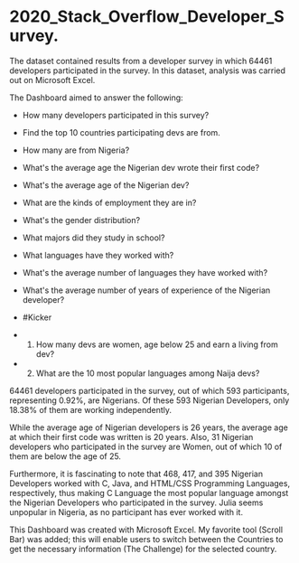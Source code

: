 # 2020_Stack_Overflow_Developer_Survey.
The dataset contained results from a developer survey in which 64461 developers participated in the survey. In this dataset, analysis was carried out on Microsoft Excel.

The Dashboard aimed to answer the following:

- How many developers participated in this survey?
- Find the top 10 countries participating devs are from.
- How many are from Nigeria?
- What's the average age the Nigerian dev wrote their first code?
- What's the average age of the Nigerian dev?
- What are the kinds of employment they are in?
- What's the gender distribution?
- What majors did they study in school?
- What languages have they worked with?
- What's the average number of languages they have worked with?
- What's the average number of years of experience of the Nigerian developer?
  
- #Kicker
- 1. How many devs are women, age below 25 and earn a living from dev?
- 2. What are the 10 most popular languages among Naija devs?

     
64461 developers participated in the survey, out of which 593 participants, representing 0.92%, are Nigerians. Of these 593 Nigerian Developers, only 18.38% of them are working independently.

While the average age of Nigerian developers is 26 years, the average age at which their first code was written is 20 years. Also, 31 Nigerian developers who participated in the survey are Women, out of which 10 of them are below the age of 25.

Furthermore, it is fascinating to note that 468, 417, and 395 Nigerian Developers worked with C, Java, and HTML/CSS Programming Languages, respectively, thus making C Language the most popular language amongst the Nigerian Developers who participated in the survey. Julia seems unpopular in Nigeria, as no participant has ever worked with it.

This Dashboard was created with Microsoft Excel. My favorite tool (Scroll Bar) was added; this will enable users to switch between the Countries to get the necessary information (The Challenge) for the selected country.

